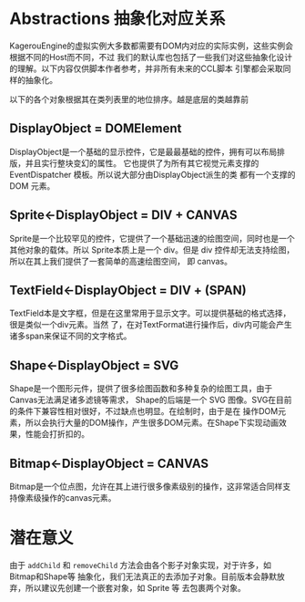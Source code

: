Abstractions 抽象化对应关系
===============================
KagerouEngine的虚拟实例大多数都需要有DOM内对应的实际实例，这些实例会根据不同的Host而不同，不过
我们的默认库也包括了一些我们对这些抽象化设计的理解。以下内容仅供脚本作者参考，并非所有未来的CCL脚本
引擎都会采取同样的抽象化。

以下的各个对象根据其在类列表里的地位排序。越是底层的类越靠前

DisplayObject = DOMElement
-------------------------------
DisplayObject是一个基础的显示控件，它是最最基础的控件，拥有可以布局排版，并且实行整块变幻的属性。
它也提供了为所有其它视觉元素支撑的 EventDispatcher 模板。所以说大部分由DisplayObject派生的类
都有一个支撑的 DOM 元素。

Sprite&larr;DisplayObject = DIV + CANVAS
-------------------------------
Sprite是一个比较罕见的控件，它提供了一个基础迅速的绘图空间，同时也是一个其他对象的载体。所以
Sprite本质上是一个 div。但是 div 控件却无法支持绘图，所以在其上我们提供了一套简单的高速绘图空间，
即 canvas。

TextField&larr;DisplayObject = DIV + (SPAN)
-------------------------------
TextField本是文字框，但是在这里常用于显示文字。可以提供基础的格式选择，很是类似一个div元素。当然
了，在对TextFormat进行操作后，div内可能会产生诸多span来保证不同的文字格式。

Shape&larr;DisplayObject = SVG
-------------------------------
Shape是一个图形元件，提供了很多绘图函数和多种复杂的绘图工具，由于Canvas无法满足诸多滤镜等需求，
Shape的后端是一个 SVG 图像。SVG在目前的条件下兼容性相对很好，不过缺点也明显。在绘制时，由于是在
操作DOM元素，所以会执行大量的DOM操作，产生很多DOM元素。在Shape下实现动画效果，性能会打折扣的。

Bitmap&larr;DisplayObject = CANVAS
-------------------------------
Bitmap是一个位点图，允许在其上进行很多像素级别的操作，这非常适合同样支持像素级操作的canvas元素。

潜在意义
===============================
由于  `addChild` 和 `removeChild` 方法会由各个影子对象实现，对于许多，如 Bitmap和Shape等
抽象化，我们无法真正的去添加子对象。目前版本会静默放弃，所以建议先创建一个嵌套对象，如 Sprite 等
去包裹两个对象。

